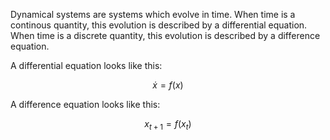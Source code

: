 Dynamical systems are systems which evolve in time. When time is a continous quantity, this evolution is described by a differential equation. When time is a discrete quantity, this evolution is described by a difference equation. 

A differential equation looks like this:

$$ \dot{x} = f(x) $$

A difference equation looks like this:

$$ x_{t+1} = f(x_t) $$

